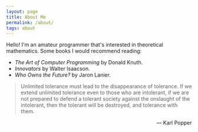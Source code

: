 ```yaml
---
layout: page
title: About Me
permalink: /about/
tags: about
---
```


Hello! I'm an amateur programmer that's interested in theoretical mathematics.
Some books I would recommend reading:

* *The Art of Computer Programming* by Donald Knuth.
* *Innovators* by Walter Isaacson.
* *Who Owns the Future?* by Jaron Lanier.

> Unlimited tolerance must lead to the disappearance of tolerance. If we extend unlimited tolerance even to those who are intolerant, if we are not prepared to defend a tolerant society against the onslaught of the intolerant, then the tolerant will be destroyed, and tolerance with them.

<div align="right">
—  Karl Popper
</div>
